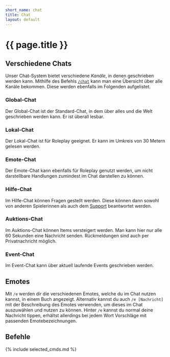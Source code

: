 ```yaml
---
short_name: chat
title: Chat
layout: default
---
```

# {{ page.title }}

## Verschiedene Chats

Unser Chat-System bietet verschiedene _Kanäle_, in denen geschrieben werden
kann. Mithilfe des Befehls [`/chat`](/commands/chat) kann man eine Übersicht
über alle Kanäle bekommen. Diese werden ebenfalls im Folgenden aufgelistet.

### Global-Chat

Der Global-Chat ist der Standard-Chat, in dem über alles und die Welt
geschrieben werden kann. Er ist überall lesbar.

### Lokal-Chat

Der Lokal-Chat ist für Roleplay geeignet. Er kann im Umkreis von 30 Metern
gelesen werden.

### Emote-Chat

Der Emote-Chat kann ebenfalls für Roleplay genutzt werden, um nicht darstellbare
Handlungen zumindest im Chat darstellen zu können.

### Hilfe-Chat

Im Hilfe-Chat können Fragen gestellt werden. Diese können dann sowohl von
anderen Spielerinnen als auch dem [Support](/support) beantwortet werden.

### Auktions-Chat

Im Auktions-Chat können Items versteigert werden. Man kann hier nur alle 60
Sekunden eine Nachricht senden. Rückmeldungen sind auch per Privatnachricht
möglich.

### Event-Chat

Im Event-Chat kann über aktuell laufende Events geschrieben werden.

## Emotes

Mit `/e` werden dir die verschiedenen Emotes, welche du im Chat nutzen kannst,
in einem Buch angezeigt. Alternativ kannst du auch `/e [Nachricht]` mit der
Beschreibung des Emotes verwenden, um dieses im Chat auszuwählen und nutzen zu
können. Hinter `/e` kannst du normal deine Nachricht tippen, erhältst allerdings
bei jedem Wort Vorschläge mit passenden Emotebezeichnungen.

## Befehle

{% include selected_cmds.md %}
